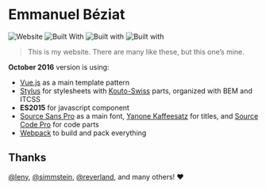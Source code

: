 # Emmanuel Béziat

![Website](https://img.shields.io/website-up-down-green-red/http/shields.io.svg?maxAge=2592000) ![Built With](https://img.shields.io/badge/built_with-vue.js-yellow.svg?style=flat
) ![Built with](https://img.shields.io/badge/built_with-stylus-yellow.svg?style=flat) ![Built with](https://img.shields.io/badge/built_with-webpack-yellow.svg?style=flat)

> This is my website. There are many like these, but this one’s mine.

**October 2016** version is using:
* [Vue.js](http://vuejs.org/) as a main template pattern
* [Stylus](http://stylus-lang.com/) for stylesheets with [Kouto-Swiss](http://kouto-swiss.io/) parts, organized with BEM and ITCSS
* **ES2015** for javascript component
* [Source Sans Pro](https://github.com/adobe-fonts/source-sans-pro) as a main font, [Yanone Kaffeesatz](https://www.yanone.de/fonts/kaffeesatz/) for titles, and [Source Code Pro](https://github.com/adobe-fonts/source-code-pro) for code parts
* [Webpack](https://webpack.github.io/docs/) to build and pack everything

## Thanks

[@leny](https://github.com/leny), [@simmstein](https://github.com/simmstein/), [@reverland](https://github.com/reverland), and many others! ♥
